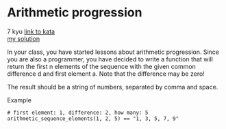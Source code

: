 # Arithmetic progression
7 kyu
[link to kata](https://www.codewars.com/kata/55caf1fd8063ddfa8e000018/train/javascript)
<br>
[my solution](./kata.js)

In your class, you have started lessons about arithmetic progression. Since you are also a programmer, you have decided to write a function that will return the first n elements of the sequence with the given common difference d and first element a. Note that the difference may be zero!

The result should be a string of numbers, separated by comma and space.

Example
```
# first element: 1, difference: 2, how many: 5
arithmetic_sequence_elements(1, 2, 5) == "1, 3, 5, 7, 9"
```